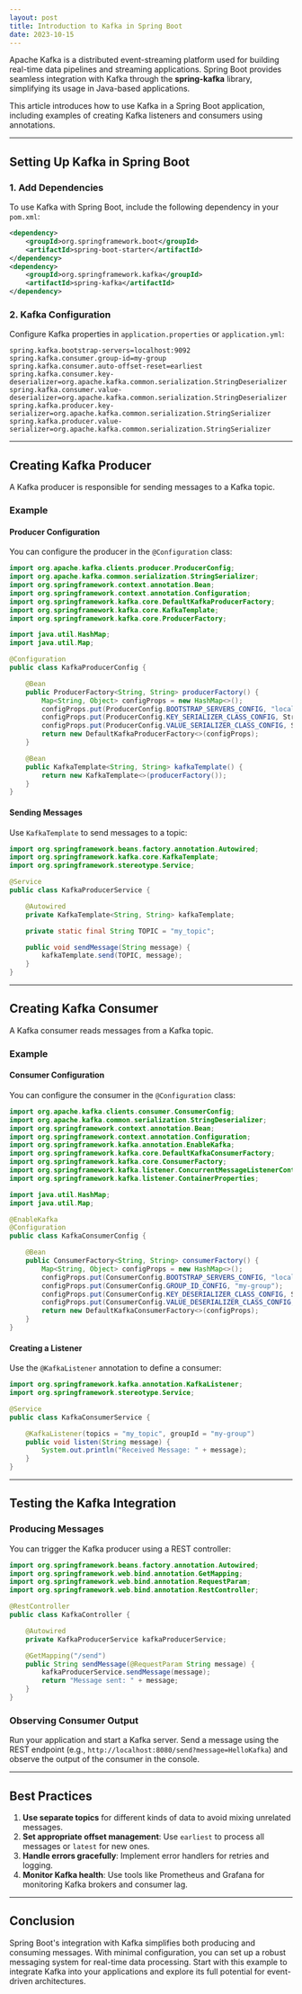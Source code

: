 ```yaml
---
layout: post
title: Introduction to Kafka in Spring Boot
date: 2023-10-15
---
```


Apache Kafka is a distributed event-streaming platform used for building real-time data pipelines and streaming applications. Spring Boot provides seamless integration with Kafka through the **spring-kafka** library, simplifying its usage in Java-based applications.

This article introduces how to use Kafka in a Spring Boot application, including examples of creating Kafka listeners and consumers using annotations.

---

## Setting Up Kafka in Spring Boot

### 1. Add Dependencies

To use Kafka with Spring Boot, include the following dependency in your `pom.xml`:

```xml
<dependency>
    <groupId>org.springframework.boot</groupId>
    <artifactId>spring-boot-starter</artifactId>
</dependency>
<dependency>
    <groupId>org.springframework.kafka</groupId>
    <artifactId>spring-kafka</artifactId>
</dependency>
```

### 2. Kafka Configuration

Configure Kafka properties in `application.properties` or `application.yml`:

```properties
spring.kafka.bootstrap-servers=localhost:9092
spring.kafka.consumer.group-id=my-group
spring.kafka.consumer.auto-offset-reset=earliest
spring.kafka.consumer.key-deserializer=org.apache.kafka.common.serialization.StringDeserializer
spring.kafka.consumer.value-deserializer=org.apache.kafka.common.serialization.StringDeserializer
spring.kafka.producer.key-serializer=org.apache.kafka.common.serialization.StringSerializer
spring.kafka.producer.value-serializer=org.apache.kafka.common.serialization.StringSerializer
```

---

## Creating Kafka Producer

A Kafka producer is responsible for sending messages to a Kafka topic.

### Example

#### Producer Configuration

You can configure the producer in the `@Configuration` class:

```java
import org.apache.kafka.clients.producer.ProducerConfig;
import org.apache.kafka.common.serialization.StringSerializer;
import org.springframework.context.annotation.Bean;
import org.springframework.context.annotation.Configuration;
import org.springframework.kafka.core.DefaultKafkaProducerFactory;
import org.springframework.kafka.core.KafkaTemplate;
import org.springframework.kafka.core.ProducerFactory;

import java.util.HashMap;
import java.util.Map;

@Configuration
public class KafkaProducerConfig {

    @Bean
    public ProducerFactory<String, String> producerFactory() {
        Map<String, Object> configProps = new HashMap<>();
        configProps.put(ProducerConfig.BOOTSTRAP_SERVERS_CONFIG, "localhost:9092");
        configProps.put(ProducerConfig.KEY_SERIALIZER_CLASS_CONFIG, StringSerializer.class);
        configProps.put(ProducerConfig.VALUE_SERIALIZER_CLASS_CONFIG, StringSerializer.class);
        return new DefaultKafkaProducerFactory<>(configProps);
    }

    @Bean
    public KafkaTemplate<String, String> kafkaTemplate() {
        return new KafkaTemplate<>(producerFactory());
    }
}
```

#### Sending Messages

Use `KafkaTemplate` to send messages to a topic:

```java
import org.springframework.beans.factory.annotation.Autowired;
import org.springframework.kafka.core.KafkaTemplate;
import org.springframework.stereotype.Service;

@Service
public class KafkaProducerService {

    @Autowired
    private KafkaTemplate<String, String> kafkaTemplate;

    private static final String TOPIC = "my_topic";

    public void sendMessage(String message) {
        kafkaTemplate.send(TOPIC, message);
    }
}
```

---

## Creating Kafka Consumer

A Kafka consumer reads messages from a Kafka topic.

### Example

#### Consumer Configuration

You can configure the consumer in the `@Configuration` class:

```java
import org.apache.kafka.clients.consumer.ConsumerConfig;
import org.apache.kafka.common.serialization.StringDeserializer;
import org.springframework.context.annotation.Bean;
import org.springframework.context.annotation.Configuration;
import org.springframework.kafka.annotation.EnableKafka;
import org.springframework.kafka.core.DefaultKafkaConsumerFactory;
import org.springframework.kafka.core.ConsumerFactory;
import org.springframework.kafka.listener.ConcurrentMessageListenerContainer;
import org.springframework.kafka.listener.ContainerProperties;

import java.util.HashMap;
import java.util.Map;

@EnableKafka
@Configuration
public class KafkaConsumerConfig {

    @Bean
    public ConsumerFactory<String, String> consumerFactory() {
        Map<String, Object> configProps = new HashMap<>();
        configProps.put(ConsumerConfig.BOOTSTRAP_SERVERS_CONFIG, "localhost:9092");
        configProps.put(ConsumerConfig.GROUP_ID_CONFIG, "my-group");
        configProps.put(ConsumerConfig.KEY_DESERIALIZER_CLASS_CONFIG, StringDeserializer.class);
        configProps.put(ConsumerConfig.VALUE_DESERIALIZER_CLASS_CONFIG, StringDeserializer.class);
        return new DefaultKafkaConsumerFactory<>(configProps);
    }
}
```

#### Creating a Listener

Use the `@KafkaListener` annotation to define a consumer:

```java
import org.springframework.kafka.annotation.KafkaListener;
import org.springframework.stereotype.Service;

@Service
public class KafkaConsumerService {

    @KafkaListener(topics = "my_topic", groupId = "my-group")
    public void listen(String message) {
        System.out.println("Received Message: " + message);
    }
}
```

---

## Testing the Kafka Integration

### Producing Messages

You can trigger the Kafka producer using a REST controller:

```java
import org.springframework.beans.factory.annotation.Autowired;
import org.springframework.web.bind.annotation.GetMapping;
import org.springframework.web.bind.annotation.RequestParam;
import org.springframework.web.bind.annotation.RestController;

@RestController
public class KafkaController {

    @Autowired
    private KafkaProducerService kafkaProducerService;

    @GetMapping("/send")
    public String sendMessage(@RequestParam String message) {
        kafkaProducerService.sendMessage(message);
        return "Message sent: " + message;
    }
}
```

### Observing Consumer Output

Run your application and start a Kafka server. Send a message using the REST endpoint (e.g., `http://localhost:8080/send?message=HelloKafka`) and observe the output of the consumer in the console.

---

## Best Practices

1. **Use separate topics** for different kinds of data to avoid mixing unrelated messages.
2. **Set appropriate offset management**: Use `earliest` to process all messages or `latest` for new ones.
3. **Handle errors gracefully**: Implement error handlers for retries and logging.
4. **Monitor Kafka health**: Use tools like Prometheus and Grafana for monitoring Kafka brokers and consumer lag.

---

## Conclusion

Spring Boot's integration with Kafka simplifies both producing and consuming messages. With minimal configuration, you can set up a robust messaging system for real-time data processing. Start with this example to integrate Kafka into your applications and explore its full potential for event-driven architectures.
